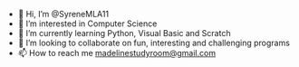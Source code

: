 - 👋 Hi, I’m @SyreneMLA11
- 👀 I’m interested in Computer Science
- 🌱 I’m currently learning Python,  Visual Basic and Scratch
- 💞️ I’m looking to collaborate on fun, interesting and challenging programs
- 📫 How to reach me madelinestudyroom@gmail.com

<!---
SyreneMLA11/SyreneMLA11 is a ✨ special ✨ repository because its `README.md` (this file) appears on your GitHub profile.
You can click the Preview link to take a look at your changes.
--->

